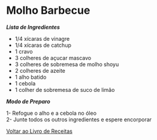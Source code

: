 # Molho Barbecue

_**Lista de Ingredientes**_

* 1/4 xícaras de vinagre
* 1/4 xícaras de catchup
* 1 cravo
* 3 colheres de açucar mascavo
* 3 colheres de sobremesa de molho shoyu
* 2 colheres de azeite
* 1 alho batido
* 1 cebola
* 1 colher de sobremesa de suco de limão

_**Modo de Preparo**_

1- Refogue o alho e a cebola no óleo<br>
2- Junte todos os outros ingredientes e espere encorporar


[Voltar ao Livro de Receitas](https://github.com/ERC885555/livro-receitas)